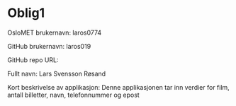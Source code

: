 Oblig1
==========
OsloMET brukernavn: laros0774

GitHub brukernavn: laros019

GitHub repo URL:

Fullt navn: Lars Svensson Røsand

Kort beskrivelse av applikasjon:
Denne applikasjonen tar inn verdier for film, antall billetter, navn, telefonnummer og epost



